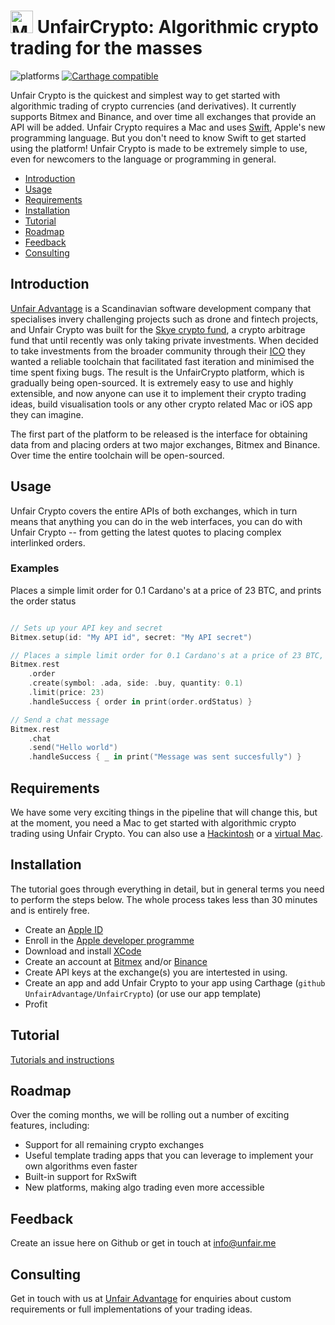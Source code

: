 <img src="assets/Rx_Logo_M.png" alt="Miss Electric Eel 2016" width="36" height="36"> UnfairCrypto: Algorithmic crypto trading for the masses
======

![platforms](https://img.shields.io/badge/platforms-iOS%20%7C%20macOS-333333.svg) [![Carthage compatible](https://img.shields.io/badge/Carthage-compatible-4BC51D.svg?style=flat)](https://github.com/Carthage/Carthage)

Unfair Crypto is the quickest and simplest way to get started with algorithmic trading of crypto currencies (and derivatives). It currently supports Bitmex and Binance, and over time all exchanges that provide an API will be added. Unfair Crypto requires a Mac and uses [Swift](https://developer.apple.com/swift/), Apple's new programming language. But you don't need to know Swift to get started using the platform! Unfair Crypto is made to be extremely simple to use, even for newcomers to the language or programming in general.

* [Introduction](#introduction)
* [Usage](#usage)
* [Requirements](#requirements)
* [Installation](#installation)
* [Tutorial](#tutorial)
* [Roadmap](#roadmap)
* [Feedback](#feedback)
* [Consulting](#consulting)

## Introduction

[Unfair Advantage](https://unfair.me) is a Scandinavian software development company that specialises invery challenging projects such as drone and fintech projects, and Unfair Crypto was built for the [Skye crypto fund](https://skyecrypto.ai), a crypto arbitrage fund that until recently was only taking private investments. When decided to take investments from the broader community through their [ICO](https://skyecrypto.ai/ico) they wanted a reliable toolchain that facilitated fast iteration and minimised the time spent fixing bugs. The result is the UnfairCrypto platform, which is gradually being open-sourced. It is extremely easy to use and highly extensible, and now anyone can use it to implement their crypto trading ideas, build visualisation tools or any other crypto related Mac or iOS app they can imagine.

The first part of the platform to be released is the interface for obtaining data from and placing orders at two major exchanges, Bitmex and Binance. Over time the entire toolchain will be open-sourced.

## Usage

Unfair Crypto covers the entire APIs of both exchanges, which in turn means that anything you can do in the web interfaces, you can do with Unfair Crypto -- from getting the latest quotes to placing complex interlinked orders.

### Examples

Places a simple limit order for 0.1 Cardano's at a price of 23 BTC, and prints the order status

```swift

// Sets up your API key and secret
Bitmex.setup(id: "My API id", secret: "My API secret")

// Places a simple limit order for 0.1 Cardano's at a price of 23 BTC, and prints the order statu
Bitmex.rest
    .order
    .create(symbol: .ada, side: .buy, quantity: 0.1)
    .limit(price: 23)
    .handleSuccess { order in print(order.ordStatus) }

// Send a chat message
Bitmex.rest
    .chat
    .send("Hello world")
    .handleSuccess { _ in print("Message was sent succesfully") }
```

## Requirements
We have some very exciting things in the pipeline that will change this, but at the moment, you need a Mac to get started with algorithmic crypto trading using Unfair Crypto. You can also use a [Hackintosh](https://hackintosh.com/) or a [virtual Mac](https://techsviewer.com/install-macos-high-sierra-vmware-windows/).

## Installation

The tutorial goes through everything in detail, but in general terms you need to perform the steps below. The whole process takes less than 30 minutes and is entirely free.

* Create an [Apple ID](https://appleid.apple.com)
* Enroll in the [Apple developer programme](https://developer.apple.com/programs/enroll/)
* Download and install [XCode](https://developer.apple.com/xcode/)
* Create an account at [Bitmex](https://www.bitmex.com) and/or [Binance](https://www.binance.com/)
* Create API keys at the exchange(s) you are intertested in using.
* Create an app and add Unfair Crypto to your app using Carthage (`github UnfairAdvantage/UnfairCrypto`) (or use our app template)
* Profit

## Tutorial

[Tutorials and instructions](Tutorial)

## Roadmap

Over the coming months, we will be rolling out a number of exciting features, including:

* Support for all remaining crypto exchanges
* Useful template trading apps that you can leverage to implement your own algorithms even faster
* Built-in support for RxSwift
* New platforms, making algo trading even more accessible

## Feedback

Create an issue here on Github or get in touch at info@unfair.me

## Consulting

Get in touch with us at [Unfair Advantage](hhtps://unfair.me) for enquiries about custom requirements or full implementations of your trading ideas.
